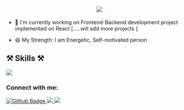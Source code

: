  <h1 align="center">
  <img src="https://readme-typing-svg.herokuapp.com/?font=Righteous&size=35&center=true&vCenter=true&repeat=false&width=400&height=50&lines=Hi+👋,+I'm+Ajay+Singh;"/>
 </h1>
 
- 🔭 I'm currently working on Frontend-Backend development project implemented on React [.....will add more projects ]

- 😄 My Strength: I am Energetic, Self-motivated person

<div>
<h2>⚒️ Skills ⚒️</h2>
<img src="https://skillicons.dev/icons?i=html,css,javascript,react,nodejs,express,mongodb,vscode,tailwind,java,github"/><br/>
</div>

### Connect with me:
<div id="badges">
  <a href="https://github.com/ajaysingh-githubcode">
  <img src="https://img.shields.io/badge/Github-white?style=for-the-badge&logo=Github&logoColor=black" alt="Github Badge"/>
  </a>
  <a href="https://www.linkedin.com/in/joinajay" target="_blank">
  <img src="https://img.shields.io/badge/LinkedIn-0077B5?style=for-the-badge&logo=linkedin&logoColor=white" target="_blank"/>
  </a>
  <a href="mailto:shareajay84@gmail.com">
  <img src="https://img.shields.io/badge/Gmail-333333?style=for-the-badge&logo=gmail&logoColor=orange"/>
  </a>
</div>
